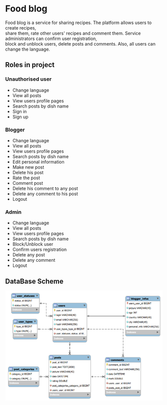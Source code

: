 # Food blog
Food blog is a service for sharing recipes. The platform allows users to create recipes,    
share them, rate other users' recipes and comment them. Service administrators can confirm user registration,  
block and unblock users, delete posts and comments. Also, all users can change the language.
## Roles in project
### Unauthorised user
- Change language
- View all posts
- View users profile pages
- Search posts by dish name
- Sign in
- Sign up
### Blogger
- Change language
- View all posts
- View users profile pages
- Search posts by dish name
- Edit personal information
- Make new post
- Delete his post
- Rate the post
- Comment post
- Delete his comment to any post
- Delete any comment to his post
- Logout
### Admin
- Change language
- View all posts
- View users profile pages
- Search posts by dish name
- Block/Unblock user
- Confirm users registration
- Delete any post
- Delete any comment
- Logout

## DataBase Scheme
![img](dbscheme.png)
